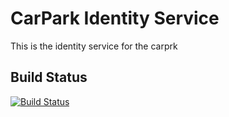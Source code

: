# CarPark Identity Service

This is the identity service for the carprk

## Build Status
[![Build Status](https://cloud.drone.io/api/badges/carprks/identity/status.svg)](https://cloud.drone.io/carprks/identity)


